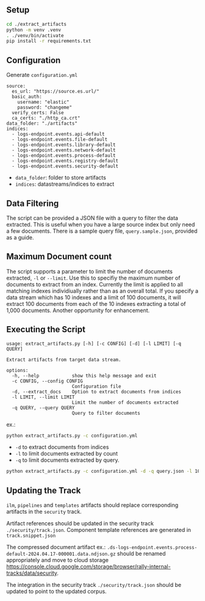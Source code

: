 ## Setup

```bash
cd ./extract_artifacts
python -m venv .venv
. ./venv/bin/activate
pip install -r requirements.txt
```

## Configuration
Generate `configuration.yml`

```
source:
  es_url: "https://source.es.url/"
  basic_auth:
    username: "elastic"
    password: "changeme"
  verify_certs: False
  ca_certs: "./http_ca.crt"
data_folder: "./artifacts"
indices:
  - logs-endpoint.events.api-default
  - logs-endpoint.events.file-default
  - logs-endpoint.events.library-default
  - logs-endpoint.events.network-default
  - logs-endpoint.events.process-default
  - logs-endpoint.events.registry-default
  - logs-endpoint.events.security-default
```

- `data_folder`: folder to store artifacts 
- `indices`: datastreams/indices to extract

## Data Filtering
The script can be provided a JSON file with a query to filter the data extracted.  This is useful when you have a large source index but only need a few documents.  There is a sample query file, `query.sample.json`, provided as a guide.

## Maximum Document count
The script supports a parameter to limit the number of documents extracted, `-l` or `--limit`.  Use this to specifiy the maximum number of documents to extract from an index.  Currently the limit is applied to all matching indexes individiually rather than as an overall total.  If you specify a data stream which has 10 indexes and a limit of 100 documents, it will extract 100 documents from each of the 10 indexes extracting a total of 1,000 documents.  Another opportunity for enhancement.

## Executing the Script
````
usage: extract_artifacts.py [-h] [-c CONFIG] [-d] [-l LIMIT] [-q QUERY]

Extract artifacts from target data stream.

options:
  -h, --help            show this help message and exit
  -c CONFIG, --config CONFIG
                        Configuration file
  -d, --extract_docs    Option to extract documents from indices
  -l LIMIT, --limit LIMIT
                        Limit the number of documents extracted
  -q QUERY, --query QUERY
                        Query to filter documents
````
ex.:

```bash
python extract_artifacts.py -c configuration.yml
```

- `-d` to extract documents from indices 
- `-l` to limit documents extracted by count
- `-q` to limit documents extracted by query.
```bash
python extract_artifacts.py -c configuration.yml -d -q query.json -l 10000
```

## Updating the Track
`ilm`, `pipelines` and `templates` artifacts should replace corresponding artifacts in the `security` track.

Artifact references should be updated in the security track `./security/track.json`.  Component template references are generated in `track.snippet.json`

The compressed document artifact ex.: `.ds-logs-endpoint.events.process-default-2024.04.17-000001.data.ndjson.gz` should be renamed appropriately and move to cloud storage https://console.cloud.google.com/storage/browser/rally-internal-tracks/data/security.

The integration in the security track `./security/track.json` should be updated to point to the updated corpus.